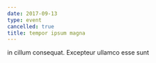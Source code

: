 ```yaml
---
date: 2017-09-13
type: event
cancelled: true
title: tempor ipsum magna
---
```

in cillum consequat. Excepteur ullamco esse sunt